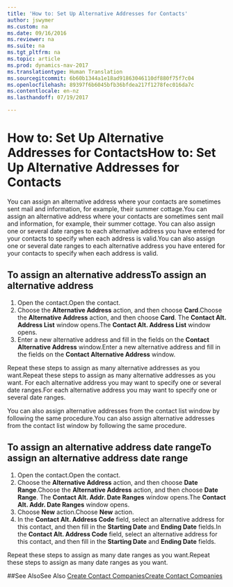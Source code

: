 ```yaml
---
title: 'How to: Set Up Alternative Addresses for Contacts'
author: jswymer
ms.custom: na
ms.date: 09/16/2016
ms.reviewer: na
ms.suite: na
ms.tgt_pltfrm: na
ms.topic: article
ms.prod: dynamics-nav-2017
ms.translationtype: Human Translation
ms.sourcegitcommit: 6b60b1344a1e18ad91863046110df880f75f7c04
ms.openlocfilehash: 89397f6b6045bfb36bfdea217f1278fec016da7c
ms.contentlocale: en-nz
ms.lasthandoff: 07/19/2017

---
```

# <a name="how-to-set-up-alternative-addresses-for-contacts"></a><span data-ttu-id="0fde9-102">How to: Set Up Alternative Addresses for Contacts</span><span class="sxs-lookup"><span data-stu-id="0fde9-102">How to: Set Up Alternative Addresses for Contacts</span></span>
<span data-ttu-id="0fde9-103">You can assign an alternative address where your contacts are sometimes sent mail and information, for example, their summer cottage.</span><span class="sxs-lookup"><span data-stu-id="0fde9-103">You can assign an alternative address where your contacts are sometimes sent mail and information, for example, their summer cottage.</span></span> <span data-ttu-id="0fde9-104">You can also assign one or several date ranges to each alternative address you have entered for your contacts to specify when each address is valid.</span><span class="sxs-lookup"><span data-stu-id="0fde9-104">You can also assign one or several date ranges to each alternative address you have entered for your contacts to specify when each address is valid.</span></span>

## <a name="to-assign-an-alternative-address"></a><span data-ttu-id="0fde9-105">To assign an alternative address</span><span class="sxs-lookup"><span data-stu-id="0fde9-105">To assign an alternative address</span></span>
1. <span data-ttu-id="0fde9-106">Open the contact.</span><span class="sxs-lookup"><span data-stu-id="0fde9-106">Open the contact.</span></span>
2. <span data-ttu-id="0fde9-107">Choose the **Alternative Address** action, and then choose **Card**.</span><span class="sxs-lookup"><span data-stu-id="0fde9-107">Choose the **Alternative Address** action, and then choose **Card**.</span></span> <span data-ttu-id="0fde9-108">The **Contact Alt. Address List** window opens.</span><span class="sxs-lookup"><span data-stu-id="0fde9-108">The **Contact Alt. Address List** window opens.</span></span>
3. <span data-ttu-id="0fde9-109">Enter a new alternative address and fill in the fields on the **Contact Alternative Address** window.</span><span class="sxs-lookup"><span data-stu-id="0fde9-109">Enter a new alternative address and fill in the fields on the **Contact Alternative Address** window.</span></span>

<span data-ttu-id="0fde9-110">Repeat these steps to assign as many alternative addresses as you want.</span><span class="sxs-lookup"><span data-stu-id="0fde9-110">Repeat these steps to assign as many alternative addresses as you want.</span></span> <span data-ttu-id="0fde9-111">For each alternative address you may want to specify one or several date ranges.</span><span class="sxs-lookup"><span data-stu-id="0fde9-111">For each alternative address you may want to specify one or several date ranges.</span></span>

<span data-ttu-id="0fde9-112">You can also assign alternative addresses from the contact list window by following the same procedure.</span><span class="sxs-lookup"><span data-stu-id="0fde9-112">You can also assign alternative addresses from the contact list window by following the same procedure.</span></span>

## <a name="to-assign-an-alternative-address-date-range"></a><span data-ttu-id="0fde9-113">To assign an alternative address date range</span><span class="sxs-lookup"><span data-stu-id="0fde9-113">To assign an alternative address date range</span></span>
1. <span data-ttu-id="0fde9-114">Open the contact.</span><span class="sxs-lookup"><span data-stu-id="0fde9-114">Open the contact.</span></span>
2. <span data-ttu-id="0fde9-115">Choose the **Alternative Address** action, and then choose **Date Range**.</span><span class="sxs-lookup"><span data-stu-id="0fde9-115">Choose the **Alternative Address** action, and then choose **Date Range**.</span></span> <span data-ttu-id="0fde9-116">The **Contact Alt. Addr. Date Ranges** window opens.</span><span class="sxs-lookup"><span data-stu-id="0fde9-116">The **Contact Alt. Addr. Date Ranges** window opens.</span></span>
3. <span data-ttu-id="0fde9-117">Choose **New** action.</span><span class="sxs-lookup"><span data-stu-id="0fde9-117">Choose **New** action.</span></span>
4. <span data-ttu-id="0fde9-118">In the **Contact Alt. Address Code** field, select an alternative address for this contact, and then fill in the **Starting Date** and **Ending Date** fields.</span><span class="sxs-lookup"><span data-stu-id="0fde9-118">In the **Contact Alt. Address Code** field, select an alternative address for this contact, and then fill in the **Starting Date** and **Ending Date** fields.</span></span>

<span data-ttu-id="0fde9-119">Repeat these steps to assign as many date ranges as you want.</span><span class="sxs-lookup"><span data-stu-id="0fde9-119">Repeat these steps to assign as many date ranges as you want.</span></span>

##<a name="see-also"></a><span data-ttu-id="0fde9-120">See Also</span><span class="sxs-lookup"><span data-stu-id="0fde9-120">See Also</span></span>
[<span data-ttu-id="0fde9-121">Create Contact Companies</span><span class="sxs-lookup"><span data-stu-id="0fde9-121">Create Contact Companies</span></span>](marketing-create-contact-companies.md)

